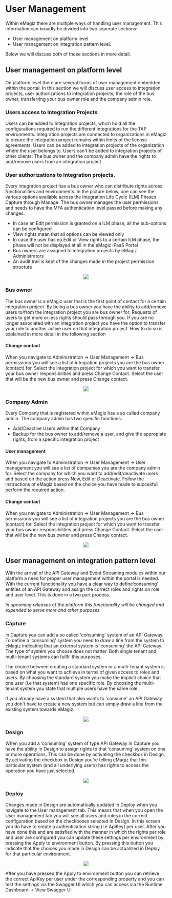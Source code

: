 # User Management
Within eMagiz there are multiple ways of handling user management. This information can broadly be divided into two seperate sections:

- User management on platform level
- User management on integration pattern level.

Below we will discuss both of these sections in more detail.

## User management on platform level
On platform level there are several forms of user management embedded within the portal. 
In this section we will discuss user access to integration projects, 
user authorizations to integration projects, the role of the bus owner,  transferring your bus owner role and the company admin role.

### Users access to Integration Projects
Users can be added to Integration projects, which hold all the configurations required to run the different integrations for the TAP environments. 
Integration projects are connected to organizations in eMagiz to ensure the integration project remains within limits of the license agreements. 
Users can be added to integration projects of the organization where the user belongs to. Users can't be added to integration projects of other clients. 
The bus owner and the company admin have the rights to add/remove users from an integration project

### User authorizations to Integration projects.
Every integration project has a bus owner who can distribute rights across functionalities and environments. In the picture below, one can see the various options available across the Integration Life Cycle (ILM) Phases Capture through Manage. The bus owner manages the user permissions and needs to have the MFA authentication level passed before making any changes. 
- In case an Edit permission is granted on a ILM phase, all the sub-options can be configured
- View rights mean that all options can be viewed only
- In case the user has no Edit or View rights to a certain ILM phase, the phase will not be displayed at all in the eMagiz iPaaS Portal
- Bus owners are assigned to integration projects by eMagiz Administrators
- An audit trail is kept of the changes made in the project permission structure

<p align="center"><img src="../../img/howto/security-guide-accessrights.png"></p>

### Bus owner
The bus owner is a eMagiz user that is the first point of contact for a certain integration project. By being a bus owner you have the ability to add/remove users to/from the integration project you are bus owner for. Requests of users to get more or less rights should pass through you.
If you are no longer associated with an integration project you have the option to transfer your role to another active user on that integration project. How to do so is explained in more detail in the following section

#### Change contact
When you navigate to Administration -> User Management -> Bus permissions you will see a list of integration projects you are the bus owner (contact) for. Select the integration project for which you want to transfer your bus owner responsibilities and press Change Contact.
Select the user that will be the new bus owner and press Change contact.

<p align="center"><img  src="../../img/howto/user-management-change-contact.png"></p>

### Company Admin
Every Company that is registered within eMagiz has a so called company admin. The company admin has two specific functions:
- Add/Deactive Users within that Company
- Backup for the bus owner to add/remove a user, and give the appropiate rights, from a specific integration project

#### User management
When you navigate to Administration -> User Management -> User management you will see a list of companies you are the company admin for. Select the company for which you want to add/edit/deactivate users and based on the action press New, Edit or Deactivate.
Follow the instructions of eMagiz based on the choice you have made to succesfull perform the required action.


#### Change contact
When you navigate to Administration -> User Management -> Bus permissions you will see a list of integration projects you are the bus owner (contact) for. Select the integration project for which you want to transfer your bus owner responsibilities and press Change Contact.
Select the user that will be the new bus owner and press Change contact.

<p align="center"><img  src="../../img/howto/user-management-change-contact.png"></p>

## User management on integration pattern level
With the arrival of the API Gateway and Event Streaming modules within our platform a need for proper user management within the portal is needed. 
With the current functionality you have a clear way to define‘consuming’ entities of an API Gateway and assign the correct roles and rights on role and user level. This is done in a two part process.

*In upcoming releases of the platform this functionality will be changed and expended to serve more and other purposes*

### Capture
In Capture you can add a so called 'consuming' system of an API Gateway. 
To define a 'consuming' system you need to draw a line from the system to eMagiz indicating that an external system is 'consuming' the API Gateway.
The type of system you choose does not matter. Both single tenant and multi-tenant systems can fullfil this purposes.

The choice between creating a standard system or a multi-tenant system is based on what you want to achieve in terms of given access to roles and users.
By choosing the standard system you make the implicit choice that one user (i.e that system) has one specific role. 
By choosing the multi-tenant system you state that multiple users have the same role.

If you already have a system that also wants to 'consume' an API Gateway you don't have to create a new system but can simply draw a line from the existing system towards eMagiz.

<p align="center"><img  src="../../img/howto/user-management-capture.png"></p>

### Design
When you add a ‘consuming’ system of type API Gateway in Capture you have the ability in Design to assign rights to that ‘consuming’ system on one or more operations. 
This can be done by activating the checkbox in Design. By activating the checkbox in Design you’re telling eMagiz that this particular system (and all underlying users) has rights to access the operation you have just selected.

<p align="center"><img  src="../../img/howto/user-management-design.png"></p>
 
### Deploy
Changes made in Design are automatically updated in Deploy when you navigate to the User management tab.
This means that when you open the User management tab you will see all users and roles in the correct configuration based on the checkboxes selected in Design.
In this screen you do have to create a authentication string (i.e ApiKey) per user.
After you have done this and are satisfied with the manner in which the rights per role and user are configured you can update these settings per environment by pressing the Apply to environment button.
By pressing this button you indicate that the choices you made in Design can be actualized in Deploy for that particular environment.

<p align="center"><img  src="../../img/howto/user-management-deploy.png"></p>

After you have pressed the Apply to environment button you can retrieve the correct ApiKey per user under the corresponding property and you can test the settings via the Swagger UI which you can access via the Runtime Dashboard -> View Swagger UI


